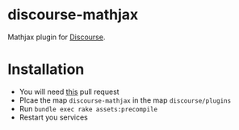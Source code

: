 discourse-mathjax
=================

Mathjax plugin for [Discourse](http://discourse.org).

Installation
============
* You will need [this](https://github.com/discourse/discourse/pull/1692) pull request
* Plcae the map `discourse-mathjax` in the map `discourse/plugins`
* Run `bundle exec rake assets:precompile`
* Restart you services
